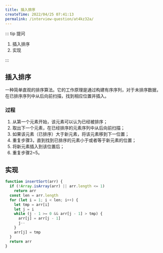 ```yaml
---
title: 插入排序
createTime: 2022/04/25 07:41:13
permalink: /interview-question/at4kz32a/
---
```


::: tip 提问

1. 插入排序
2. 实现

:::

## 插入排序

一种简单直观的排序算法。它的工作原理是通过构建有序序列，对于未排序数据，在已排序序列中从后向前扫描，找到相应位置并插入。

### 过程

1. 从第一个元素开始，该元素可以认为已经被排序；
2. 取出下一个元素，在已经排序的元素序列中从后向前扫描；
3. 如果该元素（已排序）大于新元素，将该元素移到下一位置；
4. 重复步骤3，直到找到已排序的元素小于或者等于新元素的位置；
5. 将新元素插入到该位置后；
6. 重复步骤2~5。

## 实现

```js
function insertSort(arr) {
  if (!Array.isArray(arr) || arr.length <= 1)
    return arr
  const len = arr.length
  for (let i = 1; i < len; i++) {
    let tmp = arr[i]
    let j = i
    while (j - 1 >= 0 && arr[j - 1] > tmp) {
      arr[j] = arr[j - 1]
      j--
    }
    arr[j] = tmp
  }
  return arr
}
```
